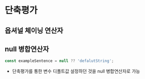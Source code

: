 # 단축평가

## 옵셔널 체이닝 연산자

## null 병합연산자

```js
const exampleSentence = null ?? 'defalutString';
```

- 단축평가를 통한 변수 디폴트값 설정하던 것을 null 병합연산자로 가능
